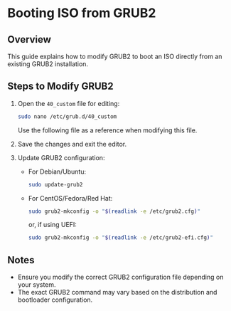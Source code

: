 # Booting ISO from GRUB2

## Overview
This guide explains how to modify GRUB2 to boot an ISO directly from an existing GRUB2 installation.

## Steps to Modify GRUB2

1. Open the `40_custom` file for editing:
   ```sh
   sudo nano /etc/grub.d/40_custom
   ```
   Use the following file as a reference when modifying this file.

2. Save the changes and exit the editor.

3. Update GRUB2 configuration:
   - For Debian/Ubuntu:
     ```sh
     sudo update-grub2
     ```
   - For CentOS/Fedora/Red Hat:
     ```sh
     sudo grub2-mkconfig -o "$(readlink -e /etc/grub2.cfg)"
     ```
     or, if using UEFI:
     ```sh
     sudo grub2-mkconfig -o "$(readlink -e /etc/grub2-efi.cfg)"
     ```

## Notes
- Ensure you modify the correct GRUB2 configuration file depending on your system.
- The exact GRUB2 command may vary based on the distribution and bootloader configuration.

